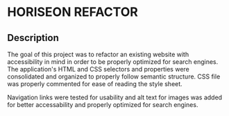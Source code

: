 # HORISEON REFACTOR

## Description

The goal of this project was to refactor an existing website with accessibility in mind in order to be properly optimized for search engines. The application's HTML and CSS selectors and properties were consolidated and organized to properly follow semantic structure. CSS file was properly commented for ease of reading the style sheet.

Navigation links were tested for usability and alt text for images was added for better accessability and properly optimized for search engines.
